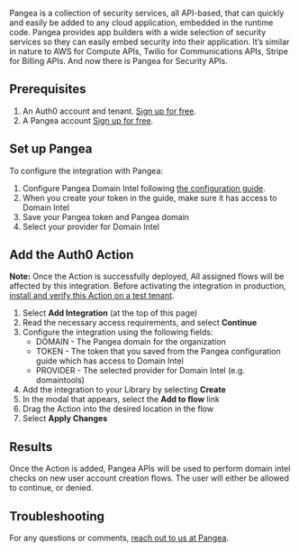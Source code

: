 Pangea is a collection of security services, all API-based, that can quickly and easily be added to any cloud application, embedded in the runtime code. Pangea provides app builders with a wide selection of security services so they can easily embed security into their application. It’s similar in nature to AWS for Compute APIs, Twilio for Communications APIs, Stripe for Billing APIs. And now there is Pangea for Security APIs.

## Prerequisites

1. An Auth0 account and tenant. [Sign up for free](https://auth0.com/signup).
2. A Pangea account [Sign up for free](https://pangea.cloud/signup?utm_medium=auth0-marketplace&utm_source=marketplace&utm_campaign=auth0-marketplace).

## Set up Pangea

To configure the integration with Pangea:

1. Configure Pangea Domain Intel following [the configuration guide](https://pangea.cloud/docs/getting-started/configure-services/).
2. When you create your token in the guide, make sure it has access to Domain Intel 
3. Save your Pangea token and Pangea domain
4. Select your provider for Domain Intel

## Add the Auth0 Action

**Note:** Once the Action is successfully deployed, All assigned flows will be affected by this integration. Before activating the integration in production, [install and verify this Action on a test tenant](https://auth0.com/docs/get-started/auth0-overview/create-tenants/set-up-multiple-environments).

1. Select **Add Integration** (at the top of this page)
1. Read the necessary access requirements, and select **Continue**
1. Configure the integration using the following fields:
   * DOMAIN - The Pangea domain for the organization
   * TOKEN - The token that you saved from the Pangea configuration guide which has access to Domain Intel
   * PROVIDER - The selected provider for Domain Intel (e.g. domaintools)
1. Add the integration to your Library by selecting **Create**
1. In the modal that appears, select the **Add to flow** link
1. Drag the Action into the desired location in the flow
1. Select **Apply Changes**

## Results

Once the Action is added, Pangea APIs will be used to perform domain intel checks on new user account creation flows.
The user will either be allowed to continue, or denied.

## Troubleshooting

For any questions or comments, [reach out to us at Pangea](mailto:integrations@pangea.cloud).
